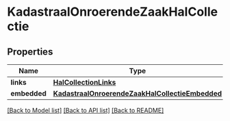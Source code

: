 # KadastraalOnroerendeZaakHalCollectie

## Properties
Name | Type | Description | Notes
------------ | ------------- | ------------- | -------------
**links** | [**HalCollectionLinks**](HalCollectionLinks.md) |  | [optional] 
**embedded** | [**KadastraalOnroerendeZaakHalCollectieEmbedded**](KadastraalOnroerendeZaakHalCollectieEmbedded.md) |  | [optional] 

[[Back to Model list]](../README.md#documentation-for-models) [[Back to API list]](../README.md#documentation-for-api-endpoints) [[Back to README]](../README.md)

